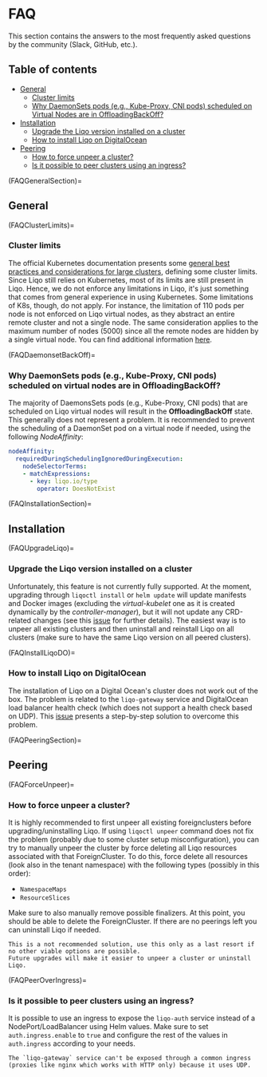 # FAQ

This section contains the answers to the most frequently asked questions by the community (Slack, GitHub, etc.).

## Table of contents

* [General](FAQGeneralSection)
  * [Cluster limits](FAQClusterLimits)
  * [Why DaemonSets pods (e.g., Kube-Proxy, CNI pods) scheduled on Virtual Nodes are in OffloadingBackOff?](FAQDaemonsetBackOff)
* [Installation](FAQInstallationSection)
  * [Upgrade the Liqo version installed on a cluster](FAQUpgradeLiqo)
  * [How to install Liqo on DigitalOcean](FAQInstallLiqoDO)
* [Peering](FAQPeeringSection)
  * [How to force unpeer a cluster?](FAQForceUnpeer)
  * [Is it possible to peer clusters using an ingress?](FAQPeerOverIngress)

(FAQGeneralSection)=

## General

(FAQClusterLimits)=

### Cluster limits

The official Kubernetes documentation presents some [general best practices and considerations for large clusters](https://kubernetes.io/docs/setup/best-practices/cluster-large/), defining some cluster limits.
Since Liqo still relies on Kubernetes, most of its limits are still present in Liqo.
Hence, we do not enforce any limitations in Liqo, it's just something that comes from general experience in using Kubernetes.
Some limitations of K8s, though, do not apply.
For instance, the limitation of 110 pods per node is not enforced on Liqo virtual nodes, as they abstract an entire remote cluster and not a single node.
The same consideration applies to the maximum number of nodes (5000) since all the remote nodes are hidden by a single virtual node.
You can find additional information [here](https://github.com/liqotech/liqo/issues/1863).

(FAQDaemonsetBackOff)=

### Why DaemonSets pods (e.g., Kube-Proxy, CNI pods) scheduled on virtual nodes are in OffloadingBackOff?

The majority of DaemonsSets pods (e.g., Kube-Proxy, CNI pods) that are scheduled on Liqo virtual nodes will result in the **OffloadingBackOff** state.
This generally does not represent a problem.
It is recommended to prevent the scheduling of a DaemonSet pod on a virtual node if needed, using the following *NodeAffinity*:

```yaml
nodeAffinity:
  requiredDuringSchedulingIgnoredDuringExecution:
    nodeSelectorTerms:
    - matchExpressions:
      - key: liqo.io/type
        operator: DoesNotExist
```

(FAQInstallationSection)=

## Installation

(FAQUpgradeLiqo)=

### Upgrade the Liqo version installed on a cluster

Unfortunately, this feature is not currently fully supported.
At the moment, upgrading through `liqoctl install` or `helm update` will update manifests and Docker images (excluding the *virtual-kubelet* one as it is created dynamically by the *controller-manager*), but it will not update any CRD-related changes (see this [issue](https://github.com/liqotech/liqo/issues/1831) for further details).
The easiest way is to unpeer all existing clusters and then uninstall and reinstall Liqo on all clusters (make sure to have the same Liqo version on all peered clusters).

(FAQInstallLiqoDO)=

### How to install Liqo on DigitalOcean

The installation of Liqo on a Digital Ocean's cluster does not work out of the box.
The problem is related to the `liqo-gateway` service and DigitalOcean load balancer health check (which does not support a health check based on UDP).
This [issue](https://github.com/liqotech/liqo/issues/1668) presents a step-by-step solution to overcome this problem.

(FAQPeeringSection)=

## Peering

(FAQForceUnpeer)=

### How to force unpeer a cluster?

It is highly recommended to first unpeer all existing foreignclusters before upgrading/uninstalling Liqo.
If using `liqoctl unpeer` command does not fix the problem (probably due to some cluster setup misconfiguration), you can try to manually unpeer the cluster by force deleting all Liqo resources associated with that ForeignCluster.
To do this, force delete all resources (look also in the tenant namespace) with the following types (possibly in this order):

* `NamespaceMaps`
* `ResourceSlices`

Make sure to also manually remove possible finalizers.
At this point, you should be able to delete the ForeignCluster.
If there are no peerings left you can uninstall Liqo if needed.

```{warning}
This is a not recommended solution, use this only as a last resort if no other viable options are possible. 
Future upgrades will make it easier to unpeer a cluster or uninstall Liqo. 
```

(FAQPeerOverIngress)=

### Is it possible to peer clusters using an ingress?

It is possible to use an ingress to expose the `liqo-auth` service instead of a NodePort/LoadBalancer using Helm values.
Make sure to set `auth.ingress.enable` to `true` and configure the rest of the values in `auth.ingress` according to your needs.

```{admonition} Note
The `liqo-gateway` service can't be exposed through a common ingress (proxies like nginx which works with HTTP only) because it uses UDP.
```
